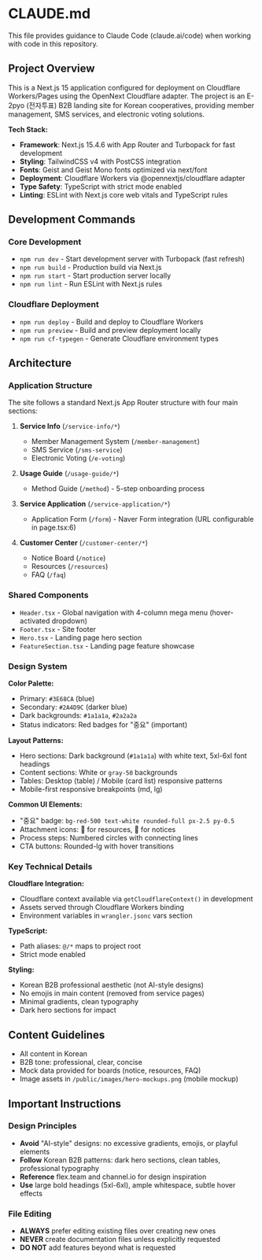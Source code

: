 # CLAUDE.md

This file provides guidance to Claude Code (claude.ai/code) when working with code in this repository.

## Project Overview

This is a Next.js 15 application configured for deployment on Cloudflare Workers/Pages using the OpenNext Cloudflare adapter. The project is an E-2pyo (전자투표) B2B landing site for Korean cooperatives, providing member management, SMS services, and electronic voting solutions.

**Tech Stack:**
- **Framework**: Next.js 15.4.6 with App Router and Turbopack for fast development
- **Styling**: TailwindCSS v4 with PostCSS integration
- **Fonts**: Geist and Geist Mono fonts optimized via next/font
- **Deployment**: Cloudflare Workers via @opennextjs/cloudflare adapter
- **Type Safety**: TypeScript with strict mode enabled
- **Linting**: ESLint with Next.js core web vitals and TypeScript rules

## Development Commands

### Core Development
- `npm run dev` - Start development server with Turbopack (fast refresh)
- `npm run build` - Production build via Next.js
- `npm run start` - Start production server locally
- `npm run lint` - Run ESLint with Next.js rules

### Cloudflare Deployment
- `npm run deploy` - Build and deploy to Cloudflare Workers
- `npm run preview` - Build and preview deployment locally
- `npm run cf-typegen` - Generate Cloudflare environment types

## Architecture

### Application Structure

The site follows a standard Next.js App Router structure with four main sections:

1. **Service Info** (`/service-info/*`)
   - Member Management System (`/member-management`)
   - SMS Service (`/sms-service`)
   - Electronic Voting (`/e-voting`)

2. **Usage Guide** (`/usage-guide/*`)
   - Method Guide (`/method`) - 5-step onboarding process

3. **Service Application** (`/service-application/*`)
   - Application Form (`/form`) - Naver Form integration (URL configurable in page.tsx:6)

4. **Customer Center** (`/customer-center/*`)
   - Notice Board (`/notice`)
   - Resources (`/resources`)
   - FAQ (`/faq`)

### Shared Components

- `Header.tsx` - Global navigation with 4-column mega menu (hover-activated dropdown)
- `Footer.tsx` - Site footer
- `Hero.tsx` - Landing page hero section
- `FeatureSection.tsx` - Landing page feature showcase

### Design System

**Color Palette:**
- Primary: `#3E68CA` (blue)
- Secondary: `#2A4D9C` (darker blue)
- Dark backgrounds: `#1a1a1a`, `#2a2a2a`
- Status indicators: Red badges for "중요" (important)

**Layout Patterns:**
- Hero sections: Dark background (`#1a1a1a`) with white text, 5xl-6xl font headings
- Content sections: White or `gray-50` backgrounds
- Tables: Desktop (table) / Mobile (card list) responsive patterns
- Mobile-first responsive breakpoints (md, lg)

**Common UI Elements:**
- "중요" badge: `bg-red-500 text-white rounded-full px-2.5 py-0.5`
- Attachment icons: 📄 for resources, 📎 for notices
- Process steps: Numbered circles with connecting lines
- CTA buttons: Rounded-lg with hover transitions

### Key Technical Details

**Cloudflare Integration:**
- Cloudflare context available via `getCloudflareContext()` in development
- Assets served through Cloudflare Workers binding
- Environment variables in `wrangler.jsonc` vars section

**TypeScript:**
- Path aliases: `@/*` maps to project root
- Strict mode enabled

**Styling:**
- Korean B2B professional aesthetic (not AI-style designs)
- No emojis in main content (removed from service pages)
- Minimal gradients, clean typography
- Dark hero sections for impact

## Content Guidelines

- All content in Korean
- B2B tone: professional, clear, concise
- Mock data provided for boards (notice, resources, FAQ)
- Image assets in `/public/images/hero-mockups.png` (mobile mockup)

## Important Instructions

### Design Principles
- **Avoid** "AI-style" designs: no excessive gradients, emojis, or playful elements
- **Follow** Korean B2B patterns: dark hero sections, clean tables, professional typography
- **Reference** flex.team and channel.io for design inspiration
- **Use** large bold headings (5xl-6xl), ample whitespace, subtle hover effects

### File Editing
- **ALWAYS** prefer editing existing files over creating new ones
- **NEVER** create documentation files unless explicitly requested
- **DO NOT** add features beyond what is requested
